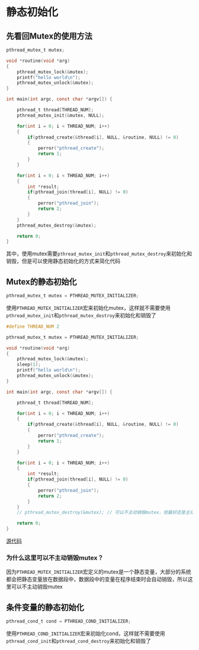 # 静态初始化

## 先看回Mutex的使用方法

```c
pthread_mutex_t mutex;

void *routine(void *arg)
{
    pthread_mutex_lock(&mutex);
    printf("hello world\n");
    pthread_mutex_unlock(&mutex);
}

int main(int argc, const char *argv[]) {

    pthread_t thread[THREAD_NUM];
    pthread_mutex_init(&mutex, NULL);

    for(int i = 0; i < THREAD_NUM; i++)
    {
        if(pthread_create(&thread[i], NULL, &routine, NULL) != 0)
        {
            perror("pthread_create");
            return 1;
        }
    }

    for(int i = 0; i < THREAD_NUM; i++)
    {
        int *result;
        if(pthread_join(thread[i], NULL) != 0)
        {
            perror("pthread_join");
            return 2;
        }
    }
    pthread_mutex_destroy(&mutex);

    return 0;
}
```

其中，使用mutex需要`pthread_mutex_init`和`pthread_mutex_destroy`来初始化和销毁，但是可以使用静态初始化的方式来简化代码

## Mutex的静态初始化

```c
pthread_mutex_t mutex = PTHREAD_MUTEX_INITIALIZER;
```
使用`PTHREAD_MUTEX_INITIALIZER`宏来初始化mutex，这样就不需要使用`pthread_mutex_init`和`pthread_mutex_destroy`来初始化和销毁了

```c
#define THREAD_NUM 2

pthread_mutex_t mutex = PTHREAD_MUTEX_INITIALIZER;

void *routine(void *arg)
{
    pthread_mutex_lock(&mutex);
    sleep(1);
    printf("hello world\n");
    pthread_mutex_unlock(&mutex);
}

int main(int argc, const char *argv[]) {

    pthread_t thread[THREAD_NUM];

    for(int i = 0; i < THREAD_NUM; i++)
    {
        if(pthread_create(&thread[i], NULL, &routine, NULL) != 0)
        {
            perror("pthread_create");
            return 1;
        }
    }

    for(int i = 0; i < THREAD_NUM; i++)
    {
        int *result;
        if(pthread_join(thread[i], NULL) != 0)
        {
            perror("pthread_join");
            return 2;
        }
    }
    // pthread_mutex_destroy(&mutex); // 可以不主动销毁mutex，但最好还是主动销毁

    return 0;
}
```

[源代码](Mutex静态初始化.c)

### 为什么这里可以不主动销毁mutex？

因为`PTHREAD_MUTEX_INITIALIZER`宏定义的mutex是一个静态变量，大部分的系统都会把静态变量放在数据段中，数据段中的变量在程序结束时会自动销毁，所以这里可以不主动销毁mutex

## 条件变量的静态初始化

```c
pthread_cond_t cond = PTHREAD_COND_INITIALIZER;
```
使用`PTHREAD_COND_INITIALIZER`宏来初始化cond，这样就不需要使用`pthread_cond_init`和`pthread_cond_destroy`来初始化和销毁了